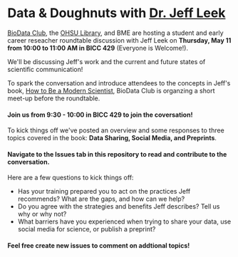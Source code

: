 # Data & Doughnuts with [Dr. Jeff Leek](http://jtleek.com/)

[BioData Club](https://biodata-club.github.io/), the [OHSU Library](http://www.ohsu.edu/xd/education/library/), and BME are hosting a student and early career reseacher roundtable discussion with Jeff Leek on **Thursday, May 11 from 10:00 to 11:00 AM in BICC 429** (Everyone is Welcome!).  

We'll be discussing Jeff's work and the current and future states of scientific communication!  

To spark the conversation and introduce attendees to the concepts in Jeff's book, [How to Be a Modern Scientist](https://leanpub.com/modernscientist), BioData Club is organzing a short meet-up before the roundtable.

#### Join us from 9:30 - 10:00 in BICC 429 to join the coversation!

To kick things off we've posted an overview and some responses to three topics covered in the book:  **Data Sharing, Social Media, and Preprints**.

#### Navigate to the Issues tab in this repository to read and contribute to the conversation.

Here are a few questions to kick things off:

* Has your training prepared you to act on the practices Jeff recommends?  What are the gaps, and how can we help?
* Do you agree with the strategies and benefits Jeff describes?  Tell us why or why not?
* What barriers have you experienced when trying to share your data, use social media for science, or publish a preprint?

#### Feel free create new issues to comment on addtional topics!



